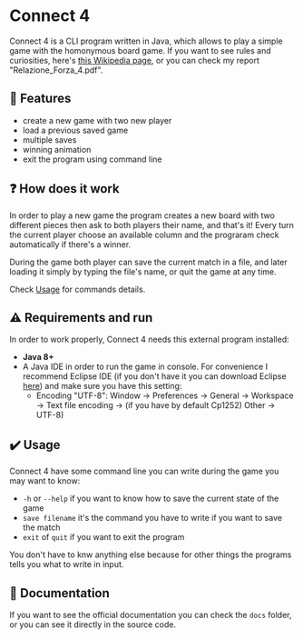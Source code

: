# Connect 4

Connect 4 is a CLI program written in Java, which allows to play a simple game with the homonymous board game. If you want to see rules and curiosities, here's [this Wikipedia page](https://en.wikipedia.org/wiki/Connect_Four), or you can check my report "Relazione_Forza_4.pdf".

## 🚀 Features

- create a new game with two new player
- load a previous saved game
- multiple saves
- winning animation
- exit the program using command line

## ❓ How does it work

In order to play a new game the program creates a new board with two different pieces then ask to both players their name, and that's it! Every turn the current player choose an available column and the prograram check automatically if there's a winner.

During the game both player can save the current match in a file, and later loading it simply by typing the file's name, or quit the game at any time.

Check [Usage](#✔️-usage) for commands details.

## ⚠️ Requirements and run

In order to work properly, Connect 4 needs this external program installed:

- **Java 8+**
- A Java IDE in order to run the game in console. For convenience I recommend Eclipse IDE (if you don't have it you can download Eclipse [here](https://www.eclipse.org/downloads/)) and make sure you have this setting:
  - Encoding "UTF-8": Window -> Preferences -> General -> Workspace -> Text file encoding -> (if you have by default Cp1252) Other -> UTF-8)

## ✔️ Usage

Connect 4 have some command line you can write during the game you may want to know:
  
- `-h` or `--help` if you want to know how to save the current state of the game
- `save filename` it's the command you have to write if you want to save the match
- `exit` of `quit` if you want to exit the program

You don't have to knw anything else because for other things the programs tells you what to write in input.

## 📖 Documentation

If you want to see the official documentation you can check the `docs` folder, or you can see it directly in the source code.

